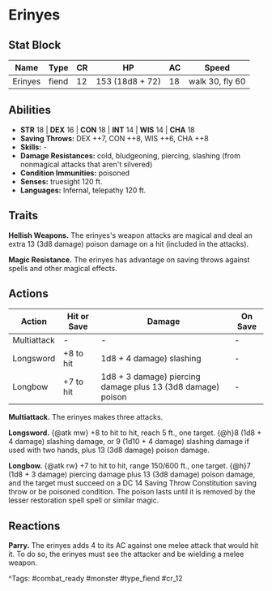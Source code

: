 # Erinyes

## Stat Block

| Name | Type | CR | HP | AC | Speed |
|------|------|----|----|----|-------|
| Erinyes | fiend | 12 | 153 (18d8 + 72) | 18 | walk 30, fly 60 |

## Abilities

- **STR** 18 | **DEX** 16 | **CON** 18 | **INT** 14 | **WIS** 14 | **CHA** 18
- **Saving Throws:** DEX ++7, CON ++8, WIS ++6, CHA ++8  
- **Skills:** -  
- **Damage Resistances:** cold, bludgeoning, piercing, slashing (from nonmagical attacks that aren't silvered)  
- **Condition Immunities:** poisoned  
- **Senses:** truesight 120 ft.  
- **Languages:** Infernal, telepathy 120 ft.

## Traits

**Hellish Weapons.** The erinyes's weapon attacks are magical and deal an extra 13 (3d8 damage) poison damage on a hit (included in the attacks).

**Magic Resistance.** The erinyes has advantage on saving throws against spells and other magical effects.


## Actions

| Action | Hit or Save | Damage | On Save |
|--------|--------------|--------|----------|
| Multiattack | - | - | - |
| Longsword | +8 to hit | 1d8 + 4 damage) slashing | - |
| Longbow | +7 to hit | 1d8 + 3 damage) piercing damage plus 13 (3d8 damage) poison | - |

**Multiattack.** The erinyes makes three attacks.

**Longsword.** {@atk mw} +8 to hit to hit, reach 5 ft., one target. {@h}8 (1d8 + 4 damage) slashing damage, or 9 (1d10 + 4 damage) slashing damage if used with two hands, plus 13 (3d8 damage) poison damage.

**Longbow.** {@atk rw} +7 to hit to hit, range 150/600 ft., one target. {@h}7 (1d8 + 3 damage) piercing damage plus 13 (3d8 damage) poison damage, and the target must succeed on a DC 14 Saving Throw Constitution saving throw or be poisoned condition. The poison lasts until it is removed by the lesser restoration spell spell or similar magic.

## Reactions

**Parry.** The erinyes adds 4 to its AC against one melee attack that would hit it. To do so, the erinyes must see the attacker and be wielding a melee weapon.



^Tags: #combat_ready #monster #type_fiend #cr_12